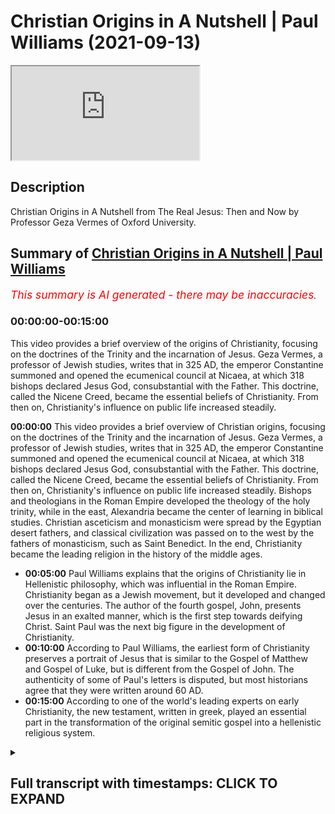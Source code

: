 # Christian Origins in A Nutshell | Paul Williams (2021-09-13)

<iframe loading='lazy' allow='autoplay' src='https://www.youtube.com/embed/QCl5DL_wf3w'></iframe>

## Description

Christian Origins in A Nutshell from The Real Jesus: Then and Now by Professor Geza Vermes of Oxford University.

## Summary of [Christian Origins in A Nutshell | Paul Williams](https://www.youtube.com/watch?v=QCl5DL_wf3w)

*<span style="color:red; font-size:125%">This summary is AI generated - there may be inaccuracies</span>. [](/)*

### <a onclick="modifyYTiframeseektime('0')">00:00:00-00:15:00</a>

This video provides a brief overview of the origins of Christianity, focusing on the doctrines of the Trinity and the incarnation of Jesus. Geza Vermes, a professor of Jewish studies, writes that in 325 AD, the emperor Constantine summoned and opened the ecumenical council at Nicaea, at which 318 bishops declared Jesus God, consubstantial with the Father. This doctrine, called the Nicene Creed, became the essential beliefs of Christianity. From then on, Christianity's influence on public life increased steadily.

**<a onclick="modifyYTiframeseektime('0')">00:00:00</a>** This video provides a brief overview of Christian origins, focusing on the doctrines of the Trinity and the incarnation of Jesus. Geza Vermes, a professor of Jewish studies, writes that in 325 AD, the emperor Constantine summoned and opened the ecumenical council at Nicaea, at which 318 bishops declared Jesus God, consubstantial with the Father. This doctrine, called the Nicene Creed, became the essential beliefs of Christianity. From then on, Christianity's influence on public life increased steadily. Bishops and theologians in the Roman Empire developed the theology of the holy trinity, while in the east, Alexandria became the center of learning in biblical studies. Christian asceticism and monasticism were spread by the Egyptian desert fathers, and classical civilization was passed on to the west by the fathers of monasticism, such as Saint Benedict. In the end, Christianity became the leading religion in the history of the middle ages.

* **<a onclick="modifyYTiframeseektime('300')">00:05:00</a>** Paul Williams explains that the origins of Christianity lie in Hellenistic philosophy, which was influential in the Roman Empire. Christianity began as a Jewish movement, but it developed and changed over the centuries. The author of the fourth gospel, John, presents Jesus in an exalted manner, which is the first step towards deifying Christ. Saint Paul was the next big figure in the development of Christianity.
* **<a onclick="modifyYTiframeseektime('600')">00:10:00</a>** According to Paul Williams, the earliest form of Christianity preserves a portrait of Jesus that is similar to the Gospel of Matthew and Gospel of Luke, but is different from the Gospel of John. The authenticity of some of Paul's letters is disputed, but most historians agree that they were written around 60 AD.
* **<a onclick="modifyYTiframeseektime('900')">00:15:00</a>** According to one of the world's leading experts on early Christianity, the new testament, written in greek, played an essential part in the transformation of the original semitic gospel into a hellenistic religious system.

<details><summary><h2>Full transcript with timestamps: CLICK TO EXPAND</h2></summary>

<a onclick="modifyYTiframeseektime('0')">0:00:00</a> This video aims to give you Christian origins in
a nutshell. If you want a brief explanation of
<a onclick="modifyYTiframeseektime('9')">0:00:09</a> Christian origins by a top expert i recommend this
book: Searching for the Real Jesus by a guy called
<a onclick="modifyYTiframeseektime('16')">0:00:16</a> Geza Vermes who is a professor of Jewish Studies
at the University of Oxford and he's acknowledged
<a onclick="modifyYTiframeseektime('23')">0:00:23</a> as a leading expert on the historical jesus,
jesus as he really was in the first century,
<a onclick="modifyYTiframeseektime('29')">0:00:29</a> and also Christian origins, the origins
of Christianity. And in this book he has
<a onclick="modifyYTiframeseektime('34')">0:00:34</a> a chapter called Christian Origins in a Nutshell,
and i want to read you a bit from it so this is
<a onclick="modifyYTiframeseektime('40')">0:00:40</a> an historian's academic summary of the origins
of christianity which i think is really useful
<a onclick="modifyYTiframeseektime('45')">0:00:45</a> really insightful and we'll show you really how uh
christianity developed over the centuries and
<a onclick="modifyYTiframeseektime('52')">0:00:52</a> changed from really being a very different kind
of jewish faith to the much later hellenistic
<a onclick="modifyYTiframeseektime('59')">0:00:59</a> faith that we are familiar with today. So
Geza Vermes writes on page 161 of the book:
<a onclick="modifyYTiframeseektime('67')">0:01:07</a> In 325 AD the emperor Constantine summoned
and opened the ecumenical council at Nicaea
<a onclick="modifyYTiframeseektime('76')">0:01:16</a> at which 318 bishops declared Jesus God,
consubstantial with the Father. Consubstantial
<a onclick="modifyYTiframeseektime('84')">0:01:24</a> by the way is a Latin phrase meaning of the same
being of the same substance so whatever the father
<a onclick="modifyYTiframeseektime('90')">0:01:30</a> was the son was basically according to the nicene
creed. The essential beliefs of christianity entail
<a onclick="modifyYTiframeseektime('98')">0:01:38</a> the holy trinity, the incarnation of the son, the
redemption of mankind through the crucifixion
<a onclick="modifyYTiframeseektime('104')">0:01:44</a> and resurrection of christ, and the universality
of the church established to guide and nourish
<a onclick="modifyYTiframeseektime('111')">0:01:51</a> the faithful until the final judgment
and the inauguration of eternal life.
<a onclick="modifyYTiframeseektime('117')">0:01:57</a> From then on he writes the influence of
christianity on public life exercise under
<a onclick="modifyYTiframeseektime('124')">0:02:04</a> the direction of bishops and theologians
steadily increased in the roman empire
<a onclick="modifyYTiframeseektime('130')">0:02:10</a> and in fact what you get is the emergence of
the medieval period after constantine i think
<a onclick="modifyYTiframeseektime('136')">0:02:16</a> at nicaea the heresy of arius who's the bad guy
who denied the true divinity of jesus was refuted
<a onclick="modifyYTiframeseektime('144')">0:02:24</a> by saint athanasius of alexandria aries by the
way sometimes thought of as a unitarian and maybe
<a onclick="modifyYTiframeseektime('152')">0:02:32</a> he was but he used the language of divine language
of god but he also believed at least it's credited
<a onclick="modifyYTiframeseektime('160')">0:02:40</a> to him that he said that there was a time when
the son was not so unlike the father who was the
<a onclick="modifyYTiframeseektime('167')">0:02:47</a> eternal uncreated god the son came into existence
at some point in the past so he wasn't god in the
<a onclick="modifyYTiframeseektime('174')">0:02:54</a> sense that jews or muslims would understand god
he was a created being during the 4th century the
<a onclick="modifyYTiframeseektime('181')">0:03:01</a> theologians of the theology rather of the holy
trinity was fully developed by the greek church
<a onclick="modifyYTiframeseektime('188')">0:03:08</a> fathers people like saint basil saint gregory of
nissa and saint gregory of nazianzus in the west
<a onclick="modifyYTiframeseektime('196')">0:03:16</a> saint ambrose and especially central augustine
who's a huge figure in western civilization by
<a onclick="modifyYTiframeseektime('202')">0:03:22</a> the way were the shining lights over the whole
spectrum of theological doctrine origin of
<a onclick="modifyYTiframeseektime('210')">0:03:30</a> alexandria in the east and saint jerome in the
west dominated the field of biblical studies
<a onclick="modifyYTiframeseektime('217')">0:03:37</a> and the egyptian desert fathers led by saint
anthony sowed the seeds of christian asceticism
<a onclick="modifyYTiframeseektime('225')">0:03:45</a> monastic life and aestheticism by the way is
this focus on the denial of the self so you
<a onclick="modifyYTiframeseektime('230')">0:03:50</a> don't get married you you focus on celibacy you
might live as a hermit uh in a cave somewhere or
<a onclick="modifyYTiframeseektime('236')">0:03:56</a> you might live in a monastery um famously uh saint
anthony you know founded monasticism in the west
<a onclick="modifyYTiframeseektime('244')">0:04:04</a> monastic life giza vermish writes was finally
organized by saint benedict in the sixth century
<a onclick="modifyYTiframeseektime('251')">0:04:11</a> and his disciples were largely responsible for the
transmission of classical civilization to western
<a onclick="modifyYTiframeseektime('257')">0:04:17</a> europe because at that time of course europe
was in the dark ages whilst in the muslim world
<a onclick="modifyYTiframeseektime('263')">0:04:23</a> antalucia islamic spain and further east there
was a massive flourishing of learning and science
<a onclick="modifyYTiframeseektime('271')">0:04:31</a> and culture in europe what we call here it was
a time of the dark ages and we don't tend to
<a onclick="modifyYTiframeseektime('276')">0:04:36</a> know about these other things very well anyway
back to giza virmish after the fall of rome
<a onclick="modifyYTiframeseektime('282')">0:04:42</a> in ad476 this is when the roman empire ended um
in the west the papacy especially with gregory
<a onclick="modifyYTiframeseektime('291')">0:04:51</a> the great took on a significant role in the
religious cultural and political life and
<a onclick="modifyYTiframeseektime('297')">0:04:57</a> christianity became or played a leading part
in the history of the middle ages particularly
<a onclick="modifyYTiframeseektime('304')">0:05:04</a> through the papacy which became probably the most
powerful single force in the west at that time
<a onclick="modifyYTiframeseektime('310')">0:05:10</a> anyway though fundamentally hellenistic in thought
from the second century onwards and roman in
<a onclick="modifyYTiframeseektime('318')">0:05:18</a> organization of after constantine the christian
movement was originally the product of the jewish
<a onclick="modifyYTiframeseektime('325')">0:05:25</a> mind excuse me so hellenistic in thought that
means influenced by greek philosophy going back to
<a onclick="modifyYTiframeseektime('332')">0:05:32</a> i don't know plato aristotle and other people
500 years before christ this philosophy of
<a onclick="modifyYTiframeseektime('339')">0:05:39</a> philosophies were hugely influential in the roman
empire and they had a big impact on christian
<a onclick="modifyYTiframeseektime('346')">0:05:46</a> thought as well from the second century onwards he
writes and the church was hugely influenced by the
<a onclick="modifyYTiframeseektime('353')">0:05:53</a> roman empire in terms of his organization after
constant time he writes but the christian movement
<a onclick="modifyYTiframeseektime('360')">0:06:00</a> was originally the product of the jewish mind it's
very important point fully developed christianity
<a onclick="modifyYTiframeseektime('366')">0:06:06</a> what we call christianity did not fall from heaven
its beginnings and early progress may be detected
<a onclick="modifyYTiframeseektime('375')">0:06:15</a> and followed in the writings of the new testament
which he says were written between ad50 and 120
<a onclick="modifyYTiframeseektime('383')">0:06:23</a> a.d although he doesn't say the last to be written
was probably the second letter of peter which is
<a onclick="modifyYTiframeseektime('389')">0:06:29</a> now seen by scholars as a forgery not by peter
but by written in the middle of the second century
<a onclick="modifyYTiframeseektime('396')">0:06:36</a> so he continues the new testament consists of 27
greek documents four gospels or theological lives
<a onclick="modifyYTiframeseektime('403')">0:06:43</a> of jesus the acts of the apostles outlining
the early history of the christian church
<a onclick="modifyYTiframeseektime('410')">0:06:50</a> there are 21 letters discussing christian belief
and practice addressed to named or anonymous
<a onclick="modifyYTiframeseektime('417')">0:06:57</a> churches or church leaders and the apocalyptic
book of revelation this is the last book in the
<a onclick="modifyYTiframeseektime('423')">0:07:03</a> bible in the christian bible that is describing
the ultimate victory of christ and god marked by
<a onclick="modifyYTiframeseektime('431')">0:07:11</a> the descent on earth of the heavenly jerusalem
these the fourth gospel the gospel of john
<a onclick="modifyYTiframeseektime('439')">0:07:19</a> and the letters of paul provide the best
insight into the evolution of christian theology
<a onclick="modifyYTiframeseektime('446')">0:07:26</a> because christian theology changed
developed transformed over the
<a onclick="modifyYTiframeseektime('451')">0:07:31</a> centuries it wasn't fixed from the beginning
this is what we know from history now
<a onclick="modifyYTiframeseektime('456')">0:07:36</a> the gospels of mark matthew and luke
and the acts of the apostles he writes
<a onclick="modifyYTiframeseektime('461')">0:07:41</a> constitute the chief sources for understanding of
christian origins the author of the fourth gospel
<a onclick="modifyYTiframeseektime('470')">0:07:50</a> notice he doesn't say john because we don't know
who wrote the gospels it's a commonplace now
<a onclick="modifyYTiframeseektime('475')">0:07:55</a> amongst scholarship that matthew mark luke
and john we don't really know who wrote them
<a onclick="modifyYTiframeseektime('480')">0:08:00</a> they're anonymous if you read the text it doesn't
mention who wrote them doesn't mention any names
<a onclick="modifyYTiframeseektime('485')">0:08:05</a> the author of the fourth gospel he writes
imbued in hellenistic mysticism and philosophy
<a onclick="modifyYTiframeseektime('492')">0:08:12</a> can hardly be identical with the apostle john
the uneducated and common galilean fisherman
<a onclick="modifyYTiframeseektime('500')">0:08:20</a> of acts 4 13. interestingly if you look in
acts which is the history of the early church
<a onclick="modifyYTiframeseektime('506')">0:08:26</a> the disciples of jesus are called uh uh
are unlettered uneducated because they
<a onclick="modifyYTiframeseektime('512')">0:08:32</a> would be they were fishermen and how could
such people produce uh you know the second
<a onclick="modifyYTiframeseektime('517')">0:08:37</a> the fourth gospel you know this work of
mystical philosophy doesn't make any sense
<a onclick="modifyYTiframeseektime('524')">0:08:44</a> his jesus the gospel of john's jesus a
stranger from heaven presented as the
<a onclick="modifyYTiframeseektime('531')">0:08:51</a> temporary incarnation or the temporal incarnation
i should say of the eternal word of god
<a onclick="modifyYTiframeseektime('537')">0:08:57</a> is the first major step towards the deification
of christ in the nicene creed so john's gospel
<a onclick="modifyYTiframeseektime('544')">0:09:04</a> is presents jesus such an exalted figure that
he becomes a first step towards the statement
<a onclick="modifyYTiframeseektime('551')">0:09:11</a> at nicaea that jesus is god this gospel
probably originated between 100 and 110 a.d
<a onclick="modifyYTiframeseektime('559')">0:09:19</a> so in the second century according to giza varmish
it was compiled before 125 a.d because of the date
<a onclick="modifyYTiframeseektime('567')">0:09:27</a> of the earliest papyrus fragments of john that we
have but after the completion in the final quarter
<a onclick="modifyYTiframeseektime('576')">0:09:36</a> of the first century of the doctrinally much less
developed synoptic gospels so the four gospels
<a onclick="modifyYTiframeseektime('582')">0:09:42</a> were written mark is the first according to
scholars now matthew and luke wrote later and used
<a onclick="modifyYTiframeseektime('588')">0:09:48</a> mark and then after them john wrote his gospel
finally published in the early second century
<a onclick="modifyYTiframeseektime('596')">0:09:56</a> the next chief artisan of christianity was
saint paul so the next big figure who gave
<a onclick="modifyYTiframeseektime('602')">0:10:02</a> us the christianity we have today with
saint paul a jew of the greek diaspora
<a onclick="modifyYTiframeseektime('608')">0:10:08</a> from tarsus in what is now turkey he had not known
the historical jesus this is a really important
<a onclick="modifyYTiframeseektime('615')">0:10:15</a> point paul never claimed no one ever thought
that he met jesus he had a vision of course
<a onclick="modifyYTiframeseektime('621')">0:10:21</a> on the road to damascus but he never met the
historical jesus like his disciples had very
<a onclick="modifyYTiframeseektime('626')">0:10:26</a> interesting and built his doctrine partly
on tradition and partly on mystical vision
<a onclick="modifyYTiframeseektime('633')">0:10:33</a> and insight he had lots of visions and mystical
uh insights as well in his letters to the churches
<a onclick="modifyYTiframeseektime('640')">0:10:40</a> founded by him through syria asia minor that's
turkey today greece and rome he depicted jesus
<a onclick="modifyYTiframeseektime('648')">0:10:48</a> who he never met as the redeemer of jews and
gentiles thanks to his death and resurrection
<a onclick="modifyYTiframeseektime('655')">0:10:55</a> and proclaimed his impending return to earth to
bring about salvation for the whole of mankind
<a onclick="modifyYTiframeseektime('664')">0:11:04</a> that's a pretty big claim about jesus paul's
theological vision of the work of christ
<a onclick="modifyYTiframeseektime('670')">0:11:10</a> was recorded in greek in his genuine epistles
epistle's just another way of saying letters he
<a onclick="modifyYTiframeseektime('675')">0:11:15</a> actually wrote literally wrote letters romans
one and two corinthians galatians philippians
<a onclick="modifyYTiframeseektime('682')">0:11:22</a> philemon and one and two thessalonians
approximately written between 50 and 60 a.d
<a onclick="modifyYTiframeseektime('690')">0:11:30</a> testifying to a beginning of christological
speculation half a century before john's
<a onclick="modifyYTiframeseektime('698')">0:11:38</a> gospel the fourth gospel by the way that list
of paul's letters he says genuine epistles
<a onclick="modifyYTiframeseektime('704')">0:11:44</a> there are other letters by paul which are now
seen by most historians as forgeries for example
<a onclick="modifyYTiframeseektime('709')">0:11:49</a> one and two ty one and two timothy and titus and
probably the letter to the colossians probably the
<a onclick="modifyYTiframeseektime('716')">0:11:56</a> letter to the ephesians are fake as well although
there's more dispute about those two letters
<a onclick="modifyYTiframeseektime('722')">0:12:02</a> so the earliest stage of the tradition relative to
the historical jesus is preserved in the gospels
<a onclick="modifyYTiframeseektime('729')">0:12:09</a> of matthew mark and luke they are called these
synoptic gospels because they follow the same
<a onclick="modifyYTiframeseektime('736')">0:12:16</a> general point of view and storyline and can be set
out in three parallel columns in a gospel synopsis
<a onclick="modifyYTiframeseektime('745')">0:12:25</a> by the way the word synoptic in
greek the word optic is where we get
<a onclick="modifyYTiframeseektime('750')">0:12:30</a> optic where we see things and sin means with
syn optic so you can see them together so if
<a onclick="modifyYTiframeseektime('756')">0:12:36</a> you look at the three columns of matthew mark
and luke you'll notice basically or very often
<a onclick="modifyYTiframeseektime('762')">0:12:42</a> the language is identical in greek and so you
can see them together john is very different
<a onclick="modifyYTiframeseektime('768')">0:12:48</a> anyway they they represent matthew mark and luke
the least evolved form of the portrait of jesus
<a onclick="modifyYTiframeseektime('775')">0:12:55</a> and are commonly dated to 70 to 100 a.d the entire
new testament including the synoptic gospels
<a onclick="modifyYTiframeseektime('784')">0:13:04</a> is in greek and was probably composed in
greek remember by the way jesus was not greek
<a onclick="modifyYTiframeseektime('791')">0:13:11</a> however jesus and his original audience
were aramaic speaking galilean jews
<a onclick="modifyYTiframeseektime('798')">0:13:18</a> so greek was not their language uh they spoke
aramaic that was the the language of the masses
<a onclick="modifyYTiframeseektime('804')">0:13:24</a> in that part of the world not greek it is possible
that among early jewish christian groups such
<a onclick="modifyYTiframeseektime('811')">0:13:31</a> as the ebionites or the poor that's simply what
ebonites means in hebrew there existed an aramaic
<a onclick="modifyYTiframeseektime('818')">0:13:38</a> gospel this is really interesting so he's saying
that it's possible among the earliest jewish
<a onclick="modifyYTiframeseektime('824')">0:13:44</a> christian groups there was an aramaic gospel
in the same language as jesus himself of course
<a onclick="modifyYTiframeseektime('831')">0:13:51</a> church tradition refers to matthew recording
the teaching of jesus in the hebrew dialect
<a onclick="modifyYTiframeseektime('839')">0:13:59</a> but no traces of it have survived so this may
be what most what muslims may call the original
<a onclick="modifyYTiframeseektime('846')">0:14:06</a> injil this original aramaic gospel not the matthew
mark luke and john of the new testament and not
<a onclick="modifyYTiframeseektime('852')">0:14:12</a> what paul preached because he never met jesus of
course so in fact apart from a few aramaic phrases
<a onclick="modifyYTiframeseektime('860')">0:14:20</a> preserved in mark's gospel they're there if you
look for them for example abba which means father
<a onclick="modifyYTiframeseektime('866')">0:14:26</a> in english is an aramaic word and another term
talitha kum probably mispronounced that it means
<a onclick="modifyYTiframeseektime('872')">0:14:32</a> little girl arise so this is one of the miracles
of jesus apart from those few words in aramaic
<a onclick="modifyYTiframeseektime('880')">0:14:40</a> jesus's own words have all faded from memory
so there we don't have jesus's words in the new
<a onclick="modifyYTiframeseektime('888')">0:14:48</a> testament at all we have just a couple well just
three words as far as i can see abba and talitha
<a onclick="modifyYTiframeseektime('894')">0:14:54</a> come and that's it unlike say in islam where we
have the words of the prophet uh in authentic
<a onclick="modifyYTiframeseektime('901')">0:15:01</a> you know reliable hadith in the collections of
bukhari a muslim and so on in christianity we
<a onclick="modifyYTiframeseektime('906')">0:15:06</a> don't have the words of jesus they simply have
disappeared no traces of them have survived
<a onclick="modifyYTiframeseektime('912')">0:15:12</a> quote unquote uh the fact that the new testament
was handed down in greek not the language of jesus
<a onclick="modifyYTiframeseektime('920')">0:15:20</a> played an essential part in the transformation
of the original semitic gospel into a hellenistic
<a onclick="modifyYTiframeseektime('927')">0:15:27</a> religious system created by philosophically
educated greek church fathers wow just reread that
<a onclick="modifyYTiframeseektime('936')">0:15:36</a> because it's such an important statement the fact
that the new testament was handed down in greek
<a onclick="modifyYTiframeseektime('941')">0:15:41</a> written in greek played an essential part
in the transformation complete change
<a onclick="modifyYTiframeseektime('948')">0:15:48</a> of the original semitic gospel written
in the words of jesus in aramaic into
<a onclick="modifyYTiframeseektime('955')">0:15:55</a> a hellenistic religious system so in other words
a heavily uh influenced pagan philosophical
<a onclick="modifyYTiframeseektime('963')">0:16:03</a> thought world a way of seeing religion a way
of seeing jesus and his life created by he says
<a onclick="modifyYTiframeseektime('970')">0:16:10</a> philosophically educated greek church fathers so
here we have a linguistic cultural and religious
<a onclick="modifyYTiframeseektime('977')">0:16:17</a> transformation according to one of the world's
leading experts on early christianity and jesus
<a onclick="modifyYTiframeseektime('984')">0:16:24</a> to continue the synoptic gospels of which mark
is thought to be the earliest composed about
<a onclick="modifyYTiframeseektime('991')">0:16:31</a> 70 a.d followed by matthew and luke between eight
were followed by matthew and luke about 80 to 100
<a onclick="modifyYTiframeseektime('998')">0:16:38</a> a.d offer a theologically less developed life
story of jesus of nazareth who is he for him
<a onclick="modifyYTiframeseektime('1007')">0:16:47</a> gizer varmish a galilean charismatic healer
exorcist and teacher who preached a message of
<a onclick="modifyYTiframeseektime('1015')">0:16:55</a> repentance and invited his followers to prepare
themselves for entry into the kingdom of god
<a onclick="modifyYTiframeseektime('1022')">0:17:02</a> so if you look at the synoptic gospels you get
this uh impression of a jesus a jewish figure
<a onclick="modifyYTiframeseektime('1030')">0:17:10</a> who is much less theologically developed than
saying paul or in john and he is according to
<a onclick="modifyYTiframeseektime('1036')">0:17:16</a> giza varmish a charismatic leader exorcist teacher
who preached repentance and so on now this is
<a onclick="modifyYTiframeseektime('1043')">0:17:23</a> a commonplace uh amongst historians this is a
very common view that they have concluded with
<a onclick="modifyYTiframeseektime('1049')">0:17:29</a> and they usually one word sums up uh who jesus was
in scholarship it is a prophet that's who he he
<a onclick="modifyYTiframeseektime('1056')">0:17:36</a> was his mission according to giza vermish was cut
short by the intervention of the roman governor
<a onclick="modifyYTiframeseektime('1064')">0:17:44</a> pilate who on charges leveled against jesus by the
jewish priestly authorities condemned him to die
<a onclick="modifyYTiframeseektime('1073')">0:17:53</a> on the cross his disciples claimed however
to have seen him alive in repeated visions
<a onclick="modifyYTiframeseektime('1081')">0:18:01</a> and were convinced that the success of their
charismatic healing and teaching activity
<a onclick="modifyYTiframeseektime('1086')">0:18:06</a> in the name of jesus was the proof that god had
raised him from the dead and that's the end of
<a onclick="modifyYTiframeseektime('1094')">0:18:14</a> that chapter absolutely fascinating there are
many interesting chapters in this book i might
<a onclick="modifyYTiframeseektime('1099')">0:18:19</a> read some more of them in the future but he he
rightly stresses giza verbis rightly stresses the
<a onclick="modifyYTiframeseektime('1105')">0:18:25</a> the total transformation of the original
jewish movement uh familiar to jesus and
<a onclick="modifyYTiframeseektime('1111')">0:18:31</a> his actual disciples to the later hellenistic
philosophical system involving a trinity and a
<a onclick="modifyYTiframeseektime('1118')">0:18:38</a> dying and rising savior figure very common motif
in the ancient greco-roman world by the way this
<a onclick="modifyYTiframeseektime('1126')">0:18:46</a> kind of religious system fits very comfortably in
the graco roman pago pagan world but giza webber
<a onclick="modifyYTiframeseektime('1133')">0:18:53</a> should argue and as it's a common place really
that was not the original religion of jesus it's
<a onclick="modifyYTiframeseektime('1139')">0:18:59</a> not what he preached to his galilean countrymen
i hope you found that of interest until next time  

</details>
